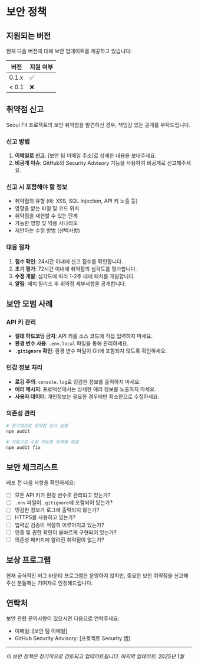 # 보안 정책

## 지원되는 버전

현재 다음 버전에 대해 보안 업데이트를 제공하고 있습니다:

| 버전 | 지원 여부 |
| --- | --- |
| 0.1.x | :white_check_mark: |
| < 0.1 | :x: |

## 취약점 신고

Seoul Fit 프로젝트의 보안 취약점을 발견하신 경우, 책임감 있는 공개를 부탁드립니다.

### 신고 방법

1. **이메일로 신고**: [보안 팀 이메일 주소]로 상세한 내용을 보내주세요.
2. **비공개 이슈**: GitHub의 Security Advisory 기능을 사용하여 비공개로 신고해주세요.

### 신고 시 포함해야 할 정보

- 취약점의 유형 (예: XSS, SQL Injection, API 키 노출 등)
- 영향을 받는 파일 및 코드 위치
- 취약점을 재현할 수 있는 단계
- 가능한 영향 및 악용 시나리오
- 제안하는 수정 방법 (선택사항)

### 대응 절차

1. **접수 확인**: 24시간 이내에 신고 접수를 확인합니다.
2. **초기 평가**: 72시간 이내에 취약점의 심각도를 평가합니다.
3. **수정 개발**: 심각도에 따라 1-2주 내에 패치를 개발합니다.
4. **알림**: 패치 릴리스 후 취약점 세부사항을 공개합니다.

## 보안 모범 사례

### API 키 관리

- **절대 하드코딩 금지**: API 키를 소스 코드에 직접 입력하지 마세요.
- **환경 변수 사용**: `.env.local` 파일을 통해 관리하세요.
- **`.gitignore` 확인**: 환경 변수 파일이 Git에 포함되지 않도록 확인하세요.

### 민감 정보 처리

- **로깅 주의**: `console.log`로 민감한 정보를 출력하지 마세요.
- **에러 메시지**: 프로덕션에서는 상세한 에러 정보를 노출하지 마세요.
- **사용자 데이터**: 개인정보는 필요한 경우에만 최소한으로 수집하세요.

### 의존성 관리

```bash
# 정기적으로 취약점 검사 실행
npm audit

# 자동으로 수정 가능한 취약점 해결
npm audit fix
```

## 보안 체크리스트

배포 전 다음 사항을 확인하세요:

- [ ] 모든 API 키가 환경 변수로 관리되고 있는가?
- [ ] `.env` 파일이 `.gitignore`에 포함되어 있는가?
- [ ] 민감한 정보가 로그에 출력되지 않는가?
- [ ] HTTPS를 사용하고 있는가?
- [ ] 입력값 검증이 적절히 이루어지고 있는가?
- [ ] 인증 및 권한 확인이 올바르게 구현되어 있는가?
- [ ] 의존성 패키지에 알려진 취약점이 없는가?

## 보상 프로그램

현재 공식적인 버그 바운티 프로그램은 운영하지 않지만, 
중요한 보안 취약점을 신고해주신 분들께는 기여자로 인정해드립니다.

## 연락처

보안 관련 문의사항이 있으시면 다음으로 연락주세요:
- 이메일: [보안 팀 이메일]
- GitHub Security Advisory: [프로젝트 Security 탭]

---

*이 보안 정책은 정기적으로 검토되고 업데이트됩니다.*
*마지막 업데이트: 2025년 1월*
